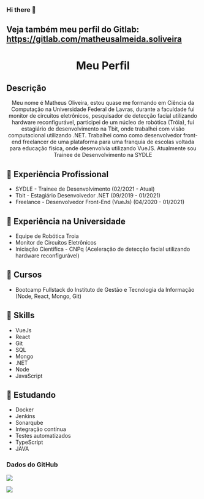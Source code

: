 ### Hi there 👋 

## Veja também meu perfil do Gitlab: https://gitlab.com/matheusalmeida.soliveira

<h1 align="center">Meu Perfil</h1>

## Descrição
<p align="center">Meu nome é Matheus Oliveira, estou quase me formando em Ciência da Computação na Universidade Federal de Lavras, durante a faculdade fui monitor de circuitos eletrônicos, pesquisador de detecção facial utilizando hardware reconfigurável, participei de um núcleo de robótica (Tróia), fui estagiário de desenvolvimento na Tbit, onde trabalhei com visão computacional utilizando .NET. Trabalhei como como desenvolvedor front-end freelancer de uma plataforma para uma franquia de escolas voltada para educação física, onde desenvolvia utilizando VueJS. Atualmente sou Trainee de Desenvolvimento na SYDLE</p>

## 🔭 Experiência Profissional
- SYDLE - Trainee de Desenvolvimento (02/2021 - Atual)
- Tbit - Estagiário Desenvolvedor .NET (09/2019 - 01/2021)
- Freelance - Desenvolvedor Front-End (VueJs) (04/2020 - 01/2021)

## 🏫 Experiência na Universidade
- Equipe de Robótica Troia
- Monitor de Circuitos Eletrônicos
- Iniciação Científica - CNPq (Aceleração de detecção facial utilizando hardware reconfigurável)

## 📜 Cursos
- Bootcamp Fullstack do Instituto de Gestão e Tecnologia da Informação (Node, React, Mongo, Git)

## 🤹 Skills
- VueJs
- React
- Git
- SQL
- Mongo
- .NET
- Node
- JavaScript

## 📗 Estudando
- Docker
- Jenkins
- Sonarqube
- Integração contínua
- Testes automatizados
- TypeScript
- JAVA

### Dados do GitHub

![](https://github-readme-stats.vercel.app/api?username=MatheusOliveira2&show_icons=true&theme=blueberry)

![](https://github-readme-stats.vercel.app/api/top-langs/?username=MatheusOliveira2&layout=compact&theme=blueberry&exclude_repo=CG&hide=CSS)
